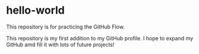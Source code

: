 # hello-world
This repository is for practicing the GitHub Flow.

This repository is my first addition to my GitHub profile. I hope to expand my GitHub amd fill it with lots of future projects!
